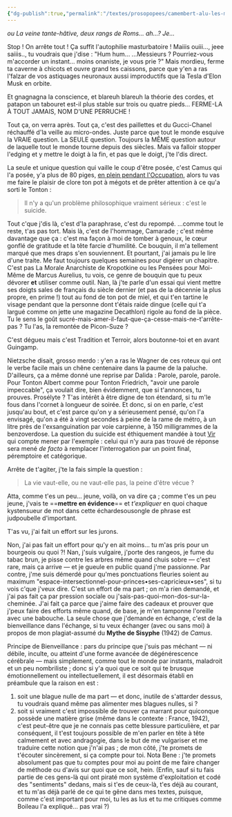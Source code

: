 ```yaml
---
{"dg-publish":true,"permalink":"/textes/prosopopees/camembert-alu-les-mites-de-zizi-feu/","created":"2024-05-25T20:56:29.794+02:00","updated":"2024-05-25T07:39:25.083+02:00"}
---
```



*ou*
*La veine tante-hâtive, deux rangs de Roms... ah...? Je...*

Stop ! On arrête tout ! Ça suffit l'autophilie masturbatoire !
Maiiis ouiii..., jeee saiiis.., tu voudrais que j'dise :
"Hum hum...
...Messieurs ? Pourriez-vous m'accorder un instant... moins onaniste, je vous prie ?"
Mais mordieu, ferme ta caverne à chicots et ouvre grand tes caissons, parce que y'en a ras l'falzar de vos astiquages neuronaux aussi improductifs que la Tesla d'Elon Musk en orbite.

Et gnagnagna la conscience, et blareuh blareuh la théorie des cordes, et patapon un tabouret est-il plus stable sur trois ou quatre pieds...
FERME-LA À TOUT JAMAIS, NOM D'UNE PERRUCHE !

Tout ça, on verra après.
Tout ça, c'est des paillettes et du Gucci-Chanel réchauffé d'la veille au micro-ondes. Juste parce que tout le monde esquive la VRAIE question.
La SEULE question.
Toujours la MÊME question autour de laquelle tout le monde tourne depuis des siècles.
Mais va falloir stopper l'edging et y mettre le doigt à la fin, et pas que le doigt, j'te l'dis direct.

La seule et unique question qui vaille le coup d'être posée, c'est Camus qui l'a posée, y'a plus de 80 piges, [en plein pendant l'Occupation](https://fr.wikipedia.org/wiki/Le_Mythe_de_Sisyphe), alors tu vas me faire le plaisir de clore ton pot à mégots et de prêter attention à ce qu'a sorti le Tonton :

> Il n'y a qu'un problème philosophique vraiment sérieux : c'est le suicide.

Tout c'que j'dis là, c'est d'la paraphrase, c'est du repompé.
...comme tout le reste, t'as pas tort. Mais là, c'est de l'hommage, Camarade ; c'est même davantage que ça : c'est ma façon à moi de tomber à genoux, le cœur gonflé de gratitude et la tête farcie d'humilité.
Ce bouquin, il m'a tellement marqué que mes draps s'en souviennent. Et pourtant, j'ai jamais pu le lire d'une traite. Me faut toujours quelques semaines pour digérer un chapitre. C'est pas La Morale Anarchiste de Kropotkine ou les Pensées pour Moi-Même de Marcus Aurelius, tu vois, ce genre de bouquin que tu peux dévorer **et** utiliser comme outil.
Nan, là j'te parle d'un essai qui vient mettre ses doigts sales de français du siècle dernier (et pas de la décennie la plus propre, en prime !) tout au fond de ton pot de miel, et qui t'en tartine le visage pendant que la personne dont t'étais raide dingue (celle qui t'a largué comme on jette une magazine Decathlon) rigole au fond de la pièce.
Tu le sens le goût sucré-mais-amer-il-faut-que-ça-cesse-mais-ne-t'arrête-pas ? Tu l'as, la remontée de Picon-Suze ?

C'est dégueu mais c'est Tradition et Terroir, alors boutonne-toi et en avant Guingamp.


Nietzsche disait, grosso merdo : y'en a ras le Wagner de ces roteux qui ont le verbe facile mais un chêne centenaire dans la paume de la paluche. D'ailleurs, ça a même donné une reprise par Dalida : Parole, parole, parole.
Pour Tonton Albert comme pour Tonton Friedrich, "avoir une parole impeccable", ça voulait dire, bien évidemment, que si t'annonces, tu prouves. Prosélyte ? T'as intérêt à être digne de ton étendard, si tu m'le fous dans l'cornet à longueur de soirée.
Et donc, si on en parle, c'est jusqu'au bout, et c'est parce qu'on y a sérieusement pensé, qu'on l'a envisagé, qu'on a été à vingt secondes à peine de la rame de métro, à un litre près de l'exsanguination par voie carpienne, à 150 milligrammes de la benzoverdose.
La question du suicide est éthiquement mandée à tout [Vir](https://fr.wiktionary.org/wiki/vir#:~:text=Homme%20m%C3%A2le.&text=Homme%20m%C3%A2le%20mari%C3%A9%2C%20mari%2C%20%C3%A9poux.) qui compte mener par l'exemple : celui qui n'y aura pas trouvé de réponse sera mené *de facto* à remplacer l'interrogation par un point final, péremptoire et catégorique.

Arrête de t'agiter, j'te la fais simple la question :
> La vie vaut-elle, ou ne vaut-elle pas, la peine d'être vécue ?

Atta, comme t'es un peu... jeune, voilà, on va dire ça ; comme t'es un peu jeune, j'vais te ==**mettre en évidence**== et *t'expliquer* en quoi chaque kystensueur de mot dans cette échardesousongle de phrase est judpoubelle d'important.

T'as vu, j'ai fait un effort sur les jurons.

Non, j'ai pas fait un effort pour qu'y en ait moins... tu m'as pris pour un bourgeois ou quoi ?!
Nan, j'suis vulgaire, j'porte des rangeos, je fume du tabac brun, je pisse contre les arbres même quand chuis sobre — c'est rare, mais ça arrive — et je gueule en public quand j'me passionne. Par contre, j'me suis démerdé pour qu'mes ponctuations fleuries soient au maximum "espace-intersectionnel-pour-princes•ses-capricieux•ses", si tu vois c'que j'veux dire.
C'est un effort de ma part ; on m'a rien demandé, et j'ai pas fait ça par pression sociale ou j'sais-pas-quoi-mon-dos-sur-la-cheminée. J'ai fait ça parce que j'aime faire des cadeaux et prouver que j'peux faire des efforts même quand, de base, je m'en tamponne l'oreille avec une babouche. La seule chose que j'demande en échange, c'est de la bienveillance dans l'échange, si tu veux échanger (avec ou sans moi) à propos de mon plagiat-assumé du **Mythe de Sisyphe** (1942) de *Camus*. 

Principe de Bienveillance : pars du principe que j'suis pas méchant — ni débile, inculte, ou atteint d'une forme avancée de dégénérescence cérébrale — mais simplement, comme tout le monde par instants, maladroit et un peu nombriliste ; donc si y'a quoi que ce soit qui te brusque  émotionnellement ou intellectuellement, il est désormais établi en préambule que la raison en est :
1) soit une blague nulle de ma part — et donc, inutile de s'attarder dessus, tu voudrais quand même pas alimenter mes blagues nulles, si ?
2) soit si vraiment c'est impossible de trouver ça marrant pour quiconque possède une matière grise (même dans le contexte : France, 1942), c'est peut-être que je ne connais pas cette  blessure particulière, et par conséquent, il t'est toujours possible  de m'en parler en tête à tête calmement et avec andragogie, dans le but de me vulgariser et me traduire cette notion que j'n'ai pas ; de mon côté, j'te promets de t'écouter sincèrement, si ça compte pour toi.
Nota Bene : j'te promets absolument pas que tu comptes pour moi au point de me faire changer de méthode ou d'avis sur quoi que ce soit, hein. (Enfin, sauf si tu fais partie de ces gens-là qui ont piraté mon système d'exploitation et codé des "sentiments" dedans, mais si t'es de ceux-là, t'es déjà au courant, et tu m'as déjà parlé de ce qui te gêne dans mes textes, puisque, comme c'est important pour moi, tu les as lus et tu me  critiques comme Boileau l'a expliqué... pas vrai ?)
